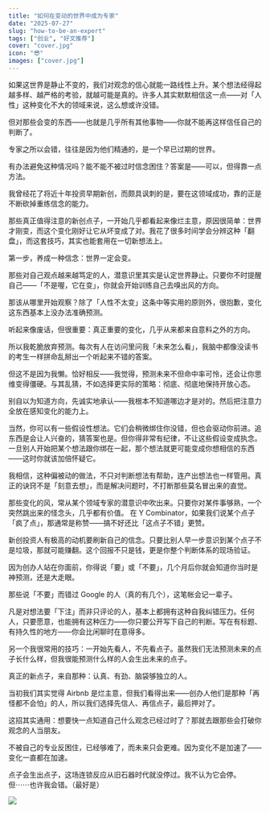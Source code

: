 ```yaml
---
title: "如何在变动的世界中成为专家"
date: "2025-07-27"
slug: "how-to-be-an-expert"
tags: ["创业", "好文推荐"]
cover: "cover.jpg"
icon: "😎"
images: ["cover.jpg"]
---
```

如果这世界是静止不变的，我们对观念的信心就能一路线性上升。某个想法经得起越多样、越严格的考验，就越可能是真的。许多人其实默默相信这一点——对「人性」这种变化不大的领域来说，这么想或许没错。



但对那些会变的东西——也就是几乎所有其他事物——你就不能再这样信任自己的判断了。



专家之所以会错，往往是因为他们精通的，是一个早已过期的世界。



有办法避免这种情况吗？能不能不被过时信念困住？答案是——可以，但得靠一点方法。



我曾经花了将近十年投资早期新创，而颇具讽刺的是，要在这领域成功，靠的正是不断砍掉重练信念的能力。



那些真正值得注意的新创点子，一开始几乎都看起来像烂主意，原因很简单：世界才刚变，而这个变化刚好让它从坏变成了对。我花了很多时间学会分辨这种「翻盘」，而这套技巧，其实也能套用在一切新想法上。



第一步，养成一种信念：世界一定会变。



那些对自己观点越来越笃定的人，潜意识里其实是认定世界静止。只要你不时提醒自己——「不是喔，它在变」，你就会开始训练自己去嗅出风的方向。



那该从哪里开始观察？除了「人性不太变」这条中等实用的原则外，很抱歉，变化这东西基本上没办法准确预测。



听起来像废话，但很重要：真正重要的变化，几乎从来都来自意料之外的方向。



所以我乾脆放弃预测。每次有人在访问里问我「未来怎么看」，我脑中都像没读书的考生一样拼命乱掰出一个听起来不错的答案。



但这不是因为我懒。恰好相反——我觉得，预测未来不但命中率可怜，还会让你思维变得僵硬。与其乱猜，不如选择更实际的策略：彻底、彻底地保持开放心态。



别自以为知道方向，先诚实地承认——我根本不知道哪边才是对的。然后把注意力全放在感知变化的能力上。



当然，你可以有一些假设性想法。它们会稍微绑住你没错，但也会驱动你前进。追东西是会让人兴奋的，猜答案也是。但你得非常有纪律，不让这些假设变成执念。
一旦别人开始把某个想法跟你绑在一起，那个想法就更可能变成你想相信的东西——这时你就该加倍怀疑它。



我相信，这种偏被动的做法，不只对判断想法有帮助，连产出想法也一样管用。真正的诀窍不是「刻意去想」，而是解决问题时，不打断那些莫名冒出来的直觉。



那些变化的风，常从某个领域专家的潜意识中吹出来。只要你对某件事够熟，一个突然跳出来的怪念头，几乎都有价值。
在 Y Combinator，如果我们说某个点子「疯了点」，那通常是称赞——搞不好还比「这点子不错」更赞。



新创投资人有极高的动机要刷新自己的信念。只要比别人早一步意识到某个点子不是垃圾，那就可能赚翻。这个回报不只是钱，更是你整个判断体系的现场验证。



因为创办人站在你面前，你得说「要」或「不要」，几个月后你就会知道你当时是神预测，还是大走眼。



那些说「不要」而错过 Google 的人（真的有几个），这笔帐会记一辈子。



凡是对想法要「下注」而非只评论的人，基本上都拥有这种自我纠错压力。任何人，只要愿意，也能拥有这种压力——你只要公开写下自己的判断。写在有标题、有持久性的地方——你会比闲聊时在意得多。



另一个我很常用的技巧：一开始先看人，不先看点子。虽然我们无法预测未来的点子长什么样，但我很能预测什么样的人会生出未来的点子。



真正的新点子，来自那种：认真、有劲、脑袋够独立的人。



当初我们其实觉得 Airbnb 是烂主意，但我们看得出来——创办人他们是那种「再怪都不会怕」的人，所以我们选择先信人、再信点子，最后押对了。



这招其实通用：想要快一点知道自己什么观念已经过时了？那就去跟那些会打破你观念的人当朋友。



不被自己的专业反困住，已经够难了，而未来只会更难。因为变化不是加速了——变化一直都在加速。



点子会生出点子，这场连锁反应从旧石器时代就没停过。我不认为它会停。
但⋯⋯也许我会错。（最好是）




![](https://prod-files-secure.s3.us-west-2.amazonaws.com/112d0858-5090-4d34-a606-b75eb8d65fd2/46476355-9cf3-4e99-9b7a-3531bc426380/1000202064.png?X-Amz-Algorithm=AWS4-HMAC-SHA256&X-Amz-Content-Sha256=UNSIGNED-PAYLOAD&X-Amz-Credential=ASIAZI2LB466ZZPO4NYG%2F20250917%2Fus-west-2%2Fs3%2Faws4_request&X-Amz-Date=20250917T041541Z&X-Amz-Expires=3600&X-Amz-Security-Token=IQoJb3JpZ2luX2VjECQaCXVzLXdlc3QtMiJHMEUCIQCgyvwpafrQ2I3o35u60TxwZaD5Wy3Z2AIiCuWxYCB3wAIgb%2FT%2FK%2F8oCWQ%2BDXPz0hCrocpgV9BQunPv2MX1ClNocNwqiAQInP%2F%2F%2F%2F%2F%2F%2F%2F%2F%2FARAAGgw2Mzc0MjMxODM4MDUiDK0CaDfJuXsXSorMvSrcA%2BjSW55okjOFB8KVORZ6YlkOD6cFUOtIEb5%2BqaXf1njnoR3wEkLr%2BpTa1D%2FUC2tPq%2FSetCpNpaf7g%2FrfGaxCNDSFaBidh31pu%2Fvy7feX%2BLXgHaOXOuu96Xl4VBH%2BxhKXQY4pRZIyjIo7PXzDT28qKniVb4Vyg3mvvAQjILJnLcm6viRcW9eaOZBklZ6igQfUP5EsgNFjIrwkwU6TfiPOw6b%2BpkTsCC9031Klp8ZkNu8biGmJ1DNcbSTRMJj%2F1bwwCbDTdKY0w65Cnm1HTZPNghwi5U5FXa6Ix6QG%2FsjUKM2t3hUaBeiaC%2FTHjV0ZlHR4h%2BaTyj5m92mrGjJMq2ybt86ovBvSi%2FmuwgAf3q4g%2FSKRmc7ACBmY455EZCAO3I3LqfkW%2FHeCXYsrcoUhMSiFbMxGLAjkprgV%2FIGad25hLkO%2FSOilaG9ip3ct9SFewmQofcKqNBsdXPQQhylHfJKyJQZ5LVcZCYSueBQW00GFARrsi%2FUFNTxIosJ0U59OIHFgPXSJyx8KpmEdNi4Y2G7A1dNm%2BGmEgYT2prShYuiG%2FKKDiO8l9U0hC24Bo6VLfaUC8kXWPqaODo5WMfsMyMSJsagqOJSIil%2BWX%2B57w%2F8S9g2%2Fw3uAMilL%2FLCTeRUUMKHSqMYGOqUBsgTkYgFXtKC1tYlxIdm0U1IwsVpMK17etibjvGYunp2VYvJkNXlZU6jyF7P7a7BFEYlcBpRZceykH8J0GL3B11RcbtlAGxgoFheoHGkQDHODj4Qw2BIa9Gz8pOSIziOOo3IEulGi7SFqxwSJRh38%2Bi1zL77F1IPyRyDDFoQgbab%2B9qgDAQC5UjuweGP6DRcLZbZQwlK6Mb5bBsN3L7GYf7OlhmdV&X-Amz-Signature=48ec9add1a380ba3102adf1d128ca19bf0e59a4aa3e7436f457e3a7ee171b7ec&X-Amz-SignedHeaders=host&x-amz-checksum-mode=ENABLED&x-id=GetObject)

